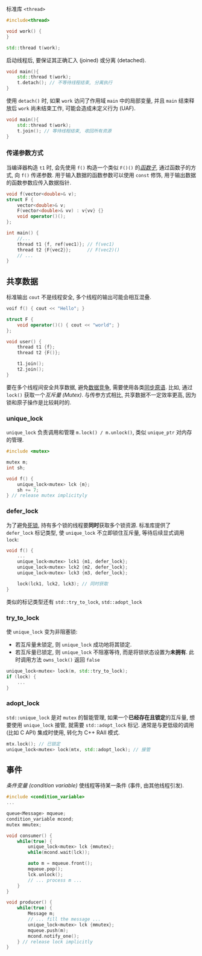 标准库 `<thread>`

```cpp
#include<thread>

void work() {
}

std::thread t(work);
```

启动线程后, 要保证其正确汇入 (joined) 或分离 (detached).

```cpp
void main(){
	std::thread t(work);
	t.detach(); // 不等待线程结束, 分离执行
}
```

使用 `detach()` 时, 如果 `work` 访问了作用域 `main` 中的局部变量, 并且 `main` 结束释放后 `work` 尚未结束工作, 可能会造成未定义行为 (UAF).

```cpp
void main(){
	std::thread t(work);
	t.join(); // 等待线程结束, 收回所有资源
}
```

### 传递参数方式

当编译器构造 `t1` 时, 会先使用 `f()` 构造一个类似 `F()()` 的[*函数子*](../类型系统/STL/辅助函数.md), 通过函数子的方式, 向 `f()` 传递参数. 用于输入数据的函数参数可以使用 `const` 修饰, 用于输出数据的函数参数应传入数据指针.

```cpp
void f(vector<double>& v);
struct F {
	vector<double>& v;
	F(vector<double>& vv) : v{vv} {}
	void operator()();
};

int main() {
	//...
	thread t1 {f, ref(vec1)}; // f(vec1)
	thread t2 {F{vec2}};      // F(vec2)()
	// ...
}
```

## 共享数据

标准输出 `cout` 不是线程安全, 多个线程的输出可能会相互混叠.

```cpp
voif f() { cout << "Hello"; }

struct F {
	void operator()() { cout << "world"; }
};

void user() {
	thread t1 {f};
	thread t2 {F()};

	t1.join();
	t2.join();
}
```

要在多个线程间安全共享数据, 避免[数据竞争](/Security/软件测试/并发漏洞/数据竞争.md), 需要使用各类[同步原语](/System/Process/进程同步与互斥.md). 比如, 通过 `lock()` 获取一个*互斥量 (Mutex)*. 与传参方式相比, 共享数据不一定效率更高, 因为锁和原子操作是比较耗时的.

### unique_lock

`unique_lock` 负责调用和管理 `m.lock() / m.unlock()`, 类似 `unique_ptr` 对内存的管理.

```cpp
#include <mutex>

mutex m;
int sh;

void f() {
	unique_lock<mutex> lck {m}; 
	sh += 7;
} // release mutex implicityly
```

### defer_lock

为了避免[死锁](/System/Process/进程同步与互斥.md), 持有多个锁的线程要**同时**获取多个锁资源. 标准库提供了 `defer_lock` 标记类型, 使 `unique_lock` 不立即锁住互斥量, 等待后续显式调用 `lock`:

```cpp
void f() {
	...
	unique_lock<mutex> lck1 {m1, defer_lock};
	unique_lock<mutex> lck2 {m2, defer_lock};
	unique_lock<mutex> lck3 {m3, defer_lock};

	lock(lck1, lck2, lck3); // 同时获取
}
```

类似的标记类型还有 `std::try_to_lock`, `std::adopt_lock`

### try_to_lock

使 `unique_lock` 变为非阻塞锁:
- 若互斥量未锁定, 则 `unique_lock` 成功地将其锁定.
- 若互斥量已锁定, 则 `unique_lock` 不阻塞等待, 而是将锁状态设置为**未拥有**. 此时调用方法 `owns_lock()` 返回 `false`

```cpp
unique_lock<mutex> lock(m, std::try_to_lock);
if (lock) {
	...
}
```

### adopt_lock 

`std::unique_lock` 是对 `mutex` 的智能管理, 如果一个**已经存在且锁定**的互斥量, 想要使用 `unique_lock` 接管, 就需要 `std::adopt_lock` 标记. 通常是与更低级的调用 (比如 C API) 集成时使用, 转化为 C++ RAII 模式.

```cpp 
mtx.lock(); // 已锁定
unique_lock<mutex> lock(mtx, std::adopt_lock); // 接管
```

## 事件

*条件变量 (condition variable)* 使线程等待某一条件 (事件, 由其他线程引发).

```cpp
#include <condition_variable>
...

queue<Message> mqueue;
condition_variable mcond;
mutex mmutex;

void consumer() {
	while(true) {
		unique_lock<mutex> lck {mmutex};
		while(mcond.wait(lck));

		auto m = mqueue.front();
		mqueue.pop();
		lck.unlock();
		// ... process m ...
	}
}

void producer() {
	while(true) {
		Message m;
		// ... fill the message ...
		unique_lock<mutex> lck {mmutex};
		mqueue.push(m);
		mcond.notify_one(); 
	} // release lock implicitly
}
```